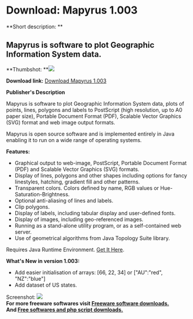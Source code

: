 # Download: Mapyrus 1.003

**Short description: **

## Mapyrus is software to plot Geographic Information System data.

  
**Thumbshot: **![](http://www.freewarefiles.com/screenshot/mapyrus1_md.jpg)   
  
**Download link:** [Download Mapyrus 1.003](http://freesoftwares.boysofts.com/Mapyrus_program_56852.html)  
  

**Publisher's Description**  
  

Mapyrus is software to plot Geographic Information System data, plots of
points, lines, polygons and labels to PostScript (high resolution, up to A0
paper size), Portable Document Format (PDF), Scalable Vector Graphics (SVG)
format and web image output formats.

Mapyrus is open source software and is implemented entirely in Java enabling
it to run on a wide range of operating systems.

**Features:**

  * Graphical output to web-image, PostScript, Portable Document Format (PDF) and Scalable Vector Graphics (SVG) formats. 
  * Display of lines, polygons and other shapes including options for fancy linestyles, hatching, gradient fill and other patterns. 
  * Transparent colors. Colors defined by name, RGB values or Hue-Saturation-Brightness. 
  * Optional anti-aliasing of lines and labels. 
  * Clip polygons. 
  * Display of labels, including tabular display and user-defined fonts. 
  * Display of images, including geo-referenced images. 
  * Running as a stand-alone utility program, or as a self-contained web server. 
  * Use of geometrical algorithms from Java Topology Suite library. 

Requires Java Runtime Environment. [Get It
Here](http://www.java.com/en/download/manual.jsp).

**What's New in version 1.003:**

  * Add easier initialisation of arrays: [66, 22, 34] or ["AU":"red", "NZ":"blue"] 
  * Add dataset of US states. 

  
  
Screenshot: ![](http://www.freewarefiles.com/screenshot/mapyrus1.jpg)  
**For more freeware softwares visit [Freeware software downloads.](http://freesoftwares.boysofts.com/)**   
**And [Free softwares and php script downloads.](http://www.boysofts.com/)**

